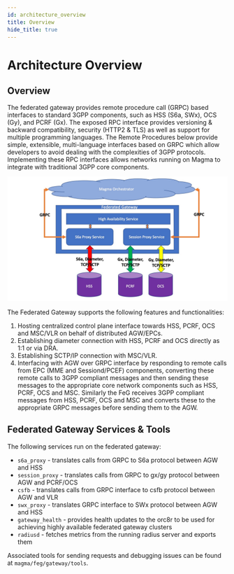 ```yaml
---
id: architecture_overview
title: Overview
hide_title: true
---
```


# Architecture Overview

## Overview

The federated gateway provides remote procedure call (GRPC) based interfaces to standard 3GPP components, such as
HSS (S6a, SWx), OCS (Gy), and PCRF (Gx). The exposed RPC interface provides versioning & backward compatibility,
security (HTTP2 & TLS) as well as support for multiple programming languages. The Remote Procedures below provide
simple, extensible, multi-language interfaces based on GRPC which allow developers to avoid dealing with the
complexities of 3GPP protocols. Implementing these RPC interfaces allows networks running on Magma to integrate
with traditional 3GPP core components.

![Federated Gateway architecture diagram](https://github.com/facebookincubator/magma/blob/master/docs/readmes/assets/federated_gateway_diagram.png?raw=true "FeG Architecture")

The Federated Gateway supports the following features and functionalities:

1. Hosting centralized control plane interface towards HSS, PCRF, OCS and MSC/VLR on behalf of distributed AGW/EPCs.
2. Establishing diameter connection with HSS, PCRF and OCS directly as 1:1 or via DRA.
3. Establishing SCTP/IP connection with MSC/VLR.
4. Interfacing with AGW over GRPC interface by responding to remote calls from EPC (MME and Sessiond/PCEF) components,
    converting these remote calls to 3GPP compliant messages and then sending these messages to the appropriate core network
    components such as HSS, PCRF, OCS and MSC.  Similarly the FeG receives 3GPP compliant messages from HSS, PCRF, OCS and MSC
    and converts these to the appropriate GRPC messages before sending them to the AGW.

## Federated Gateway Services & Tools

The following services run on the federated gateway:

- `s6a_proxy` - translates calls from GRPC to S6a protocol between AGW and HSS
- `session_proxy` - translates calls from GRPC to gx/gy protocol between AGW and PCRF/OCS
- `csfb` - translates calls from GRPC interface to csfb protocol between AGW and VLR
- `swx_proxy` - translates GRPC interface to SWx protocol between AGW and HSS
- `gateway_health` - provides health updates to the orc8r to be used for
 achieving highly available federated gateway clusters
- `radiusd` - fetches metrics from the running radius server and exports them

Associated tools for sending requests and debugging issues can be found
at `magma/feg/gateway/tools`.
